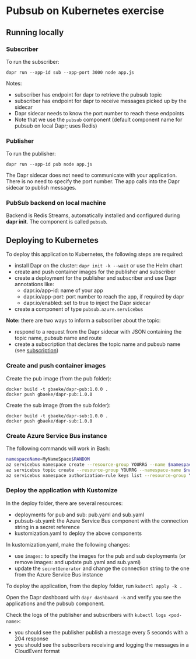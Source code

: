 # Pubsub on Kubernetes exercise

## Running locally

### Subscriber

To run the subscriber:

`dapr run --app-id sub --app-port 3000 node app.js`

Notes:
- subscriber has endpoint for dapr to retrieve the pubsub topic
- subscriber has endpoint for dapr to receive messages picked up by the sidecar
- Dapr sidecar needs to know the port number to reach these endpoints
- Note that we use the `pubsub` component (default component name for pubsub on local Dapr; uses Redis)

### Publisher

To run the publisher:

`dapr run --app-id pub node app.js`

The Dapr sidecar does not need to communicate with your application. There is no need to specify the port number. The app calls into the Dapr sidecar to publish messages.

### PubSub backend on local machine

Backend is Redis Streams, automatically installed and configured during **dapr init**. The component is called `pubsub`.

## Deploying to Kubernetes

To deploy this application to Kubernetes, the following steps are required:
- install Dapr on the cluster: `dapr init -k --wait` or use the Helm chart
- create and push container images for the publisher and subscriber
- create a deployment for the publisher and subscriber and use Dapr annotations like:
    - dapr.io/app-id: name of your app
    - dapr.io/app-port: port number to reach the app, if required by dapr
    - dapr.io/enabled: set to true to inject the Dapr sidecar
- create a component of type `pubsub.azure.servicebus`

**Note:** there are two ways to inform a subscriber about the topic:
- respond to a request from the Dapr sidecar with JSON containing the topic name, pubsub name and route
- create a subscription that declares the topic name and pubsub name (see [subscription](deploy/subscription.yaml))

### Create and push container images

Create the pub image (from the pub folder):

```
docker build -t gbaeke/dapr-pub:1.0.0 .
docker push gbaeke/dapr-pub:1.0.0
```

Create the sub image (from the sub folder):

```
docker build -t gbaeke/dapr-sub:1.0.0 .
docker push gbaeke/dapr-sub:1.0.0
```

### Create Azure Service Bus instance

The following commands will work in Bash:

```bash
namespaceName=MyNameSpace$RANDOM
az servicebus namespace create --resource-group YOURRG --name $namespaceName --location westeurope
az servicebus topic create --resource-group YOURRG --namespace-name $namespaceName --name sampleTopic
az servicebus namespace authorization-rule keys list --resource-group YOURRG --namespace-name $namespaceName --name RootManageSharedAccessKey --query primaryConnectionString --output tsv
```

### Deploy the application with Kustomize

In the deploy folder, there are several resources:
- deployments for pub and sub: pub.yaml and sub.yaml
- pubsub-sb.yaml: the Azure Service Bus component with the connection string in a secret reference
- kustomization.yaml to deploy the above components

In kustomization.yaml, make the following changes:
- use `images:` to specify the images for the pub and sub deployments (or remove images: and update pub.yaml and sub.yaml)
- update the `secretGenerator` and change the connection string to the one from the Azure Service Bus instance

To deploy the application, from the deploy folder, run `kubectl apply -k .`

Open the Dapr dashboard with `dapr dashboard -k` and verify you see the applications and the pubsub component.

Check the logs of the publisher and subscribers with `kubectl logs <pod-name>`:
- you should see the publisher publish a message every 5 seconds with a 204 response
- you should see the subscribers receiving and logging the messages in a CloudEvent format 
